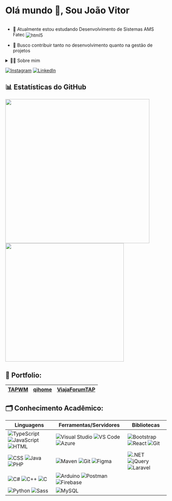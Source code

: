 <!--título-->
  
<h1 style="display: inline-block"> Olá mundo 👋, Sou João Vitor</h1></summary>

<!-- Presentation -->
<p>
 
  - 🌱 Atualmente estou estudando Desenvolvimento de Sistemas AMS Fatec    <img align="center" alt="html5" src="https://img.shields.io/badge/Fatec-000?style=for-the-badge" />

  - 🔭 Busco contribuir tanto no desenvolvimento quanto na gestão de projetos
</p>

<!-- Dropdown -->
<details>
  <summary>👨‍💻 Sobre mim</summary>

 - 💬 Tenho 19 anos, estou aperfeiçoando meu inglês e tenho experiências acadêmicas com SQL, desenvolvimento web, React Native e C#. Recentemente, ao concluir meu TCC do Técnico, desenvolvi habilidades importantes como criatividade, solução de problemas, comunicação, gestão de projetos, estratégias de desenvolvimento ágil e desenvolvimento IoT.

- ⚡Acredito q a moeda mais cara hoje em dia é o conhecimento, pois capacita-nos a enfrentar desafios, maior compreenção e tomar Decisões para assim contribuir \o/

</details>

<!-- Links -->
[![Instagram](https://img.shields.io/badge/Instagram-E4405F?style=for-the-badge&logo=instagram&logoColor=white)](https://www.instagram.com/toquinhaman/)
[![LinkedIn](https://img.shields.io/badge/LinkedIn-0077B5?style=for-the-badge&logo=linkedin&logoColor=white)](https://www.linkedin.com/in/jo%C3%A3o-vitor-aparecido-carpim-de-souza-303934276/)

<!-- GithubStats -->
## 📊 Estatísticas do GitHub

<div>
  <img src="https://github-readme-stats.vercel.app/api?username=joaocarpim&show_icons=true&theme=radical" width="450" />
  <img src="https://github-readme-stats.vercel.app/api/top-langs/?username=joaocarpim&layout=compact&card_width=320&langs_count=5&theme=radical" width="370" />
</div>


<!-- Portfolio -->
## 🌟 Portfolio:

| [TAPWM](https://github.com/joaocarpim/TAPWM) | [qihome](https://github.com/joaocarpim/qihome) | [ViajaForumTAP](https://github.com/joaocarpim/ViajaForumTAP) |
| -------------------------------------------- | ----------------------------------------------- | ----------------------------------------------------------- |



## 🗂 Conhecimento Acadêmico:

| Linguagens                                                                                     | Ferramentas/Servidores                                                                                        | Bibliotecas                                                                                     |
| ---------------------------------------------------------------------------------------------- | ------------------------------------------------------------------------------------------------------------- | ----------------------------------------------------------------------------------------------- |
| ![TypeScript](https://skillicons.dev/icons?i=ts) ![JavaScript](https://skillicons.dev/icons?i=javascript) ![HTML](https://skillicons.dev/icons?i=html)      | ![Visual Studio](https://skillicons.dev/icons?i=visualstudio) ![VS Code](https://skillicons.dev/icons?i=vscode) ![Azure](https://skillicons.dev/icons?i=azure) | ![Bootstrap](https://skillicons.dev/icons?i=bootstrap) ![React](https://skillicons.dev/icons?i=react) ![Git](https://skillicons.dev/icons?i=git) |
| ![CSS](https://skillicons.dev/icons?i=css) ![Java](https://skillicons.dev/icons?i=java) ![PHP](https://skillicons.dev/icons?i=php)                         | ![Maven](https://skillicons.dev/icons?i=maven) ![Git](https://skillicons.dev/icons?i=git) ![Figma](https://skillicons.dev/icons?i=figma)                               | ![.NET](https://skillicons.dev/icons?i=dotnet) ![jQuery](https://skillicons.dev/icons?i=jquery) ![Laravel](https://skillicons.dev/icons?i=laravel)     |
| ![C#](https://skillicons.dev/icons?i=cs) ![C++](https://skillicons.dev/icons?i=cpp) ![C](https://skillicons.dev/icons?i=c)                                  | ![Arduino](https://skillicons.dev/icons?i=arduino) ![Postman](https://skillicons.dev/icons?i=postman) ![Firebase](https://skillicons.dev/icons?i=firebase) |
| ![Python](https://skillicons.dev/icons?i=python) ![Sass](https://skillicons.dev/icons?i=sass)                                                         | ![MySQL](https://skillicons.dev/icons?i=mysql)                                                                 |                                                                                                 |

